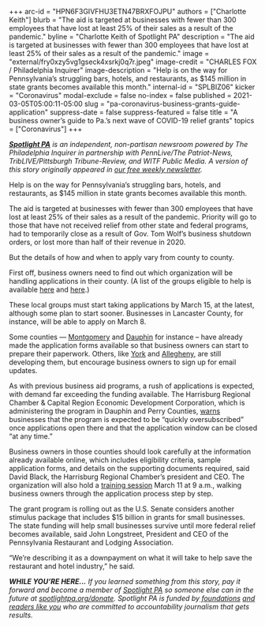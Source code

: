 +++
arc-id = "HPN6F3GIVFHU3ETN47BRXFOJPU"
authors = ["Charlotte Keith"]
blurb = "The aid is targeted at businesses with fewer than 300 employees that have lost at least 25% of their sales as a result of the pandemic."
byline = "Charlotte Keith of Spotlight PA"
description = "The aid is targeted at businesses with fewer than 300 employees that have lost at least 25% of their sales as a result of the pandemic."
image = "external/fry0xzy5vg1gseck4xsrkj0q7r.jpeg"
image-credit = "CHARLES FOX / Philadelphia Inquirer"
image-description = "Help is on the way for Pennsylvania’s struggling bars, hotels, and restaurants, as $145 million in state grants becomes available this month."
internal-id = "SPLBIZ06"
kicker = "Coronavirus"
modal-exclude = false
no-index = false
published = 2021-03-05T05:00:11-05:00
slug = "pa-coronavirus-business-grants-guide-application"
suppress-date = false
suppress-featured = false
title = "A business owner’s guide to Pa.’s next wave of COVID-19 relief grants"
topics = ["Coronavirus"]
+++

<a href="https://www.spotlightpa.org/"><i><b>Spotlight PA</b></i></a><i> is an independent, non-partisan newsroom powered by The Philadelphia Inquirer in partnership with PennLive/The Patriot-News, TribLIVE/Pittsburgh Tribune-Review, and WITF Public Media. A version of this story originally appeared in </i><a href="https://www.spotlightpa.org/newsletters"><i>our free weekly newsletter</i></a><i>.</i>

Help is on the way for Pennsylvania’s struggling bars, hotels, and restaurants, as $145 million in state grants becomes available this month.

The aid is targeted at businesses with fewer than 300 employees that have lost at least 25% of their sales as a result of the pandemic. Priority will go to those that have not received relief from other state and federal programs, had to temporarily close as a result of Gov. Tom Wolf’s business shutdown orders, or lost more than half of their revenue in 2020.

But the details of how and when to apply vary from county to county.

<script src="https://www.spotlightpa.org/embed.js" async></script><div data-spl-embed-version="1" data-spl-src="https://www.spotlightpa.org/embeds/newsletter/"></div>

First off, business owners need to find out which organization will be handling applications in their county. (A list of the groups eligible to help is available <a href="https://dced.pa.gov/cedo/">here</a> and <a href="https://dced.pa.gov/download/cdfi-geographic-coverage-areas/?wpdmdl=95070&refresh=6023dca92a1a71612962985">here</a>.)

These local groups must start taking applications by March 15, at the latest, although some plan to start sooner. Businesses in Lancaster County, for instance, will be able to apply on March 8.

Some counties — <a href="https://www.montcopa.org/3705/MontcoStrong-2021-Pennsylvania-Hospitali">Montgomery</a> and <a href="https://web.archive.org/20210303104854/https://www.harrisburgregionalchamber.org/chirp/dauphin/">Dauphin</a> for instance – have already made the application forms available so that business owners can start to prepare their paperwork. Others, like <a href="https://www.preparedyork.com/chirp/">York</a> and <a href="https://www.alleghenycounty.us/economic-development/hospitality-industry-recovery-program.aspx">Allegheny</a>, are still developing them, but encourage business owners to sign up for email updates.

As with previous business aid programs, a rush of applications is expected, with demand far exceeding the funding available. The Harrisburg Regional Chamber &amp; Capital Region Economic Development Corporation, which is administering the program in Dauphin and Perry Counties, <a href="https://web.archive.org/20210303104854/https://www.harrisburgregionalchamber.org/chirp/dauphin/">warns</a> businesses that the program is expected to be “quickly oversubscribed” once applications open there and that the application window can be closed “at any time.”

<script src="https://www.spotlightpa.org/embed.js" async></script><div data-spl-embed-version="1" data-spl-src="https://www.spotlightpa.org/embeds/donate/?teaser_text=If%20you%20learned%20something%20from%20this%20report%2C%20pay%20it%20forward%20and%20become%20a%20member%20of%20Spotlight%20PA%20so%20someone%20else%20can%20in%20the%20future.&cta_text=CLICK%20TO%20CONTRIBUTE&eyebrow_text=WHILE%20YOU'RE%20HERE..."></div>


Business owners in those counties should look carefully at the information already available online, which includes eligibility criteria, sample application forms, and details on the supporting documents required, said David Black, the Harrisburg Regional Chamber’s president and CEO. The organization will also hold a <a href="https://web.harrisburgregionalchamber.org/events/COVID19Hospitality%20Industry%20Recovery%20Program%20Guidance%20Webinar-3551/details">training session</a> March 11 at 9 a.m., walking business owners through the application process step by step.

The grant program is rolling out as the U.S. Senate considers another stimulus package that includes $15 billion in grants for small businesses. The state funding will help small businesses survive until more federal relief becomes available, said John Longstreet, President and CEO of the Pennsylvania Restaurant and Lodging Association.

“We’re describing it as a downpayment on what it will take to help save the restaurant and hotel industry,” he said.

<i><b>WHILE YOU’RE HERE...</b></i><i> If you learned something from this story, pay it forward and become a member of </i><a href="https://www.spotlightpa.org/"><i>Spotlight PA</i></a><i> so someone else can in the future at </i><a href="http://spotlightpa.org/donate"><i>spotlightpa.org/donate</i></a><i>. Spotlight PA is funded by</i><a href="https://www.spotlightpa.org/support"><i> foundations</i></a><i> </i><a href="https://www.spotlightpa.org/support"><i>and readers like you</i></a><i> who are committed to accountability journalism that gets results.</i>
